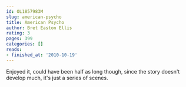 ```yaml
---
id: OL1857983M
slug: american-psycho
title: American Psycho
author: Bret Easton Ellis
rating: 3
pages: 399
categories: []
reads:
- finished_at: '2010-10-19'
---
```

Enjoyed it, could have been half as long though, since the story doesn't develop much, it's just a series of scenes.
